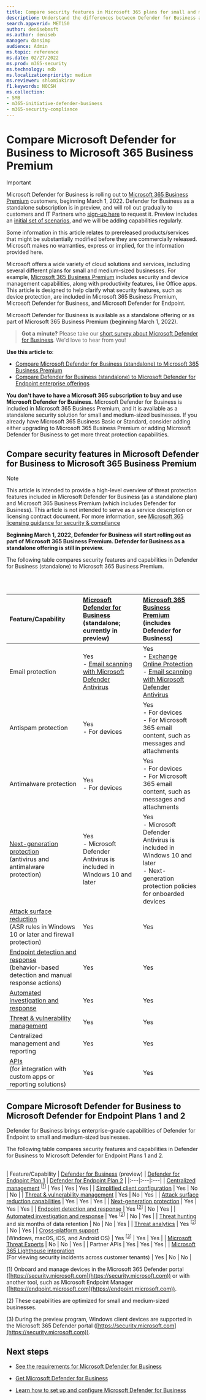 ```yaml
---
title: Compare security features in Microsoft 365 plans for small and medium-sized businesses
description: Understand the differences between Defender for Business and Defender for Endpoint. Knowing what's included in each plan can help you make an informed decision for your organization.
search.appverid: MET150 
author: denisebmsft
ms.author: deniseb
manager: dansimp 
audience: Admin
ms.topic: reference
ms.date: 02/27/2022
ms.prod: m365-security
ms.technology: mdb
ms.localizationpriority: medium
ms.reviewer: shlomiakirav
f1.keywords: NOCSH 
ms.collection: 
- SMB
- m365-initiative-defender-business
- m365-security-compliance
---
```


# Compare Microsoft Defender for Business to Microsoft 365 Business Premium

> [!IMPORTANT]
> Microsoft Defender for Business is rolling out to [Microsoft 365 Business Premium](../../business-premium/index.md) customers, beginning March 1, 2022. Defender for Business as a standalone subscription is in preview, and will roll out gradually to customers and IT Partners who [sign-up here](https://aka.ms/mdb-preview) to request it. Preview includes an [initial set of scenarios](mdb-tutorials.md#try-these-preview-scenarios), and we will be adding capabilities regularly.
> 
> Some information in this article relates to prereleased products/services that might be substantially modified before they are commercially released. Microsoft makes no warranties, express or implied, for the information provided here. 

Microsoft offers a wide variety of cloud solutions and services, including several different plans for small and medium-sized businesses. For example, [Microsoft 365 Business Premium](../../business/microsoft-365-business-overview.md) includes security and device management capabilities, along with productivity features, like Office apps. This article is designed to help clarify what security features, such as device protection, are included in Microsoft 365 Business Premium, Microsoft Defender for Business, and Microsoft Defender for Endpoint.

Microsoft Defender for Business is available as a standalone offering or as part of Microsoft 365 Business Premium (beginning March 1, 2022).

>
> **Got a minute?**
> Please take our <a href="https://microsoft.qualtrics.com/jfe/form/SV_0JPjTPHGEWTQr4y" target="_blank">short survey about Microsoft Defender for Business</a>. We'd love to hear from you!
>

**Use this article to**:

- [Compare Microsoft Defender for Business (standalone) to Microsoft 365 Business Premium](#compare-security-features-in-microsoft-defender-for-business-to-microsoft-365-business-premium)
- [Compare Defender for Business (standalone) to Microsoft Defender for Endpoint enterprise offerings](#compare-microsoft-defender-for-business-to-microsoft-defender-for-endpoint-plans-1-and-2)

**You don't have to have a Microsoft 365 subscription to buy and use Microsoft Defender for Business.** Microsoft Defender for Business is included in Microsoft 365 Business Premium, and it is available as a standalone security solution for small and medium-sized businesses. If you already have Microsoft 365 Business Basic or Standard, consider adding either upgrading to Microsoft 365 Business Premium or adding Microsoft Defender for Business to get more threat protection capabilities. 

## Compare security features in Microsoft Defender for Business to Microsoft 365 Business Premium

> [!NOTE]
> This article is intended to provide a high-level overview of threat protection features included in Microsoft Defender for Business (as a standalone plan) and Microsoft 365 Business Premium (which includes Defender for Business). This article is not intended to serve as a service description or licensing contract document. For more information, see [Microsoft 365 licensing guidance for security & compliance](/office365/servicedescriptions/microsoft-365-service-descriptions/microsoft-365-tenantlevel-services-licensing-guidance/microsoft-365-security-compliance-licensing-guidance)

**Beginning March 1, 2022, Defender for Business will start rolling out as part of Microsoft 365 Business Premium. Defender for Business as a standalone offering is still in preview.**

The following table compares security features and capabilities in Defender for Business (standalone) to Microsoft 365 Business Premium. 

 <br/><br/>

| Feature/Capability | [Microsoft Defender for Business](mdb-overview.md)<br/>(standalone; currently in preview) | [Microsoft 365 Business Premium](../../business/microsoft-365-business-overview.md)<br/>(includes Defender for Business) |
|:---|:---|:---|
| Email protection | Yes <br/>- [Email scanning with Microsoft Defender Antivirus](../defender-endpoint/configure-advanced-scan-types-microsoft-defender-antivirus.md) | Yes <br/>- [Exchange Online Protection](../office-365-security/exchange-online-protection-overview.md) <br/>- [Email scanning with Microsoft Defender Antivirus](../defender-endpoint/configure-advanced-scan-types-microsoft-defender-antivirus.md) |
| Antispam protection | Yes <br/>- For devices | Yes <br/>- For devices<br/>- For Microsoft 365 email content, such as messages and attachments |
| Antimalware protection | Yes<br/>- For devices | Yes <br/>- For devices<br/>- For Microsoft 365 email content, such as messages and attachments |
| [Next-generation protection](../defender-endpoint/microsoft-defender-antivirus-in-windows-10.md) <br/> (antivirus and antimalware protection) | Yes<br/>- Microsoft Defender Antivirus is included in Windows 10 and later  | Yes <br/>- Microsoft Defender Antivirus is included in Windows 10 and later<br/>- Next-generation protection policies for onboarded devices |
| [Attack surface reduction](../defender-endpoint/overview-attack-surface-reduction.md) <br/>(ASR rules in Windows 10 or later and firewall protection)	| Yes  | Yes  |
| [Endpoint detection and response](../defender-endpoint/overview-endpoint-detection-response.md) <br/>(behavior-based detection and manual response actions) | Yes | Yes |
| [Automated investigation and response](../defender-endpoint/automated-investigations.md) | Yes | Yes |
| [Threat & vulnerability management](../defender-endpoint/tvm-dashboard-insights.md) | Yes | Yes |
| Centralized management and reporting  | Yes  | Yes  |
| [APIs](../defender-endpoint/apis-intro.md) <br/>(for integration with custom apps or reporting solutions)  | Yes | Yes |


## Compare Microsoft Defender for Business to Microsoft Defender for Endpoint Plans 1 and 2

Defender for Business brings enterprise-grade capabilities of Defender for Endpoint to small and medium-sized businesses. 

The following table compares security features and capabilities in Defender for Business to Microsoft Defender for Endpoint Plans 1 and 2. <br/><br/>

| Feature/Capability | [Defender for Business](mdb-overview.md) (preview) | [Defender for Endpoint Plan 1](../defender-endpoint/defender-endpoint-plan-1.md) | [Defender for Endpoint Plan 2](../defender-endpoint/microsoft-defender-endpoint.md) |
|:---|:---|:---|
| [Centralized management](../defender-endpoint/manage-atp-post-migration.md) <sup>[[1](#fn1)]</sup> | Yes | Yes | Yes |
| [Simplified client configuration](mdb-simplified-configuration.md) | Yes | No | No |
| [Threat & vulnerability management](../defender-endpoint/next-gen-threat-and-vuln-mgt.md) | Yes | No | Yes |
| [Attack surface reduction capabilities](../defender-endpoint/overview-attack-surface-reduction.md) | Yes | Yes | Yes |
| [Next-generation protection](../defender-endpoint/next-generation-protection.md) | Yes | Yes | Yes |
| [Endpoint detection and response](../defender-endpoint/overview-endpoint-detection-response.md) | Yes <sup>[[2](#fn2)]</sup> | No | Yes |
| [Automated investigation and response](../defender-endpoint/automated-investigations.md) | Yes <sup>[[2](#fn2)]</sup> | No | Yes |
| [Threat hunting](../defender-endpoint/advanced-hunting-overview.md) and six months of data retention | No | No | Yes |
| [Threat analytics](../defender-endpoint/threat-analytics.md) | Yes <sup>[[2](#fn2)]</sup> | No | Yes |
| [Cross-platform support](../defender-endpoint/minimum-requirements.md) <br/>(Windows, macOS, iOS, and Android OS) | Yes <sup>[[3](#fn3)]</sup> | Yes | Yes |
| [Microsoft Threat Experts](../defender-endpoint/microsoft-threat-experts.md) | No | No | Yes |
| Partner APIs | Yes | Yes | Yes |
| [Microsoft 365 Lighthouse integration](../../lighthouse/m365-lighthouse-overview.md) <br/>(For viewing security incidents across customer tenants) | Yes | No | No |

(<a id="fn1">1</a>) Onboard and manage devices in the Microsoft 365 Defender portal ([https://security.microsoft.com](https://security.microsoft.com)) or with another tool, such as Microsoft Endpoint Manager ([https://endpoint.microsoft.com](https://endpoint.microsoft.com)).

(<a id="fn2">2</a>) These capabilities are optimized for small and medium-sized businesses.

(<a id="fn3">3</a>) During the preview program, Windows client devices are supported in the Microsoft 365 Defender portal ([https://security.microsoft.com](https://security.microsoft.com)).

## Next steps

- [See the requirements for Microsoft Defender for Business](mdb-requirements.md)

- [Get Microsoft Defender for Business](get-defender-business.md)

- [Learn how to set up and configure Microsoft Defender for Business](mdb-setup-configuration.md) 
